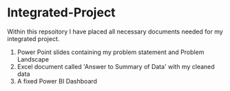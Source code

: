 # Integrated-Project
Within this repsoitory I have placed all necessary documents needed for my integrated project.
1. Power Point slides containing my problem statement and Problem Landscape
2. Excel document called 'Answer to Summary of Data' with my cleaned data
3. A fixed Power BI Dashboard
